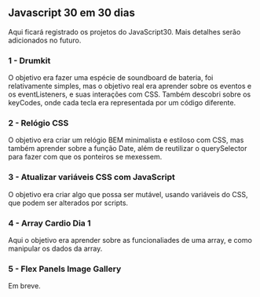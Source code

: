 ## **Javascript 30 em 30 dias**

Aqui ficará registrado os projetos do JavaScript30. Mais detalhes serão adicionados no futuro.

### **1 - Drumkit**
O objetivo era fazer uma espécie de soundboard de bateria, foi relativamente simples, mas o objetivo real era aprender sobre os eventos e os eventListeners, e suas interações com CSS. Também descobri sobre os keyCodes, onde cada tecla era representada por um código diferente.

### **2 - Relógio CSS**
O objetivo era criar um relógio BEM minimalista e estiloso com CSS, mas também aprender sobre a função Date, além de reutilizar o querySelector para fazer com que os ponteiros se mexessem.

### **3 - Atualizar variáveis CSS com JavaScript**
O objetivo era criar algo que possa ser mutável, usando variáveis do CSS, que podem ser alterados por scripts.

### **4 - Array Cardio Dia 1**
Aqui o objetivo era aprender sobre as funcionaliades de uma array, e como manipular os dados da array.

### **5 - Flex Panels Image Gallery**
Em breve.